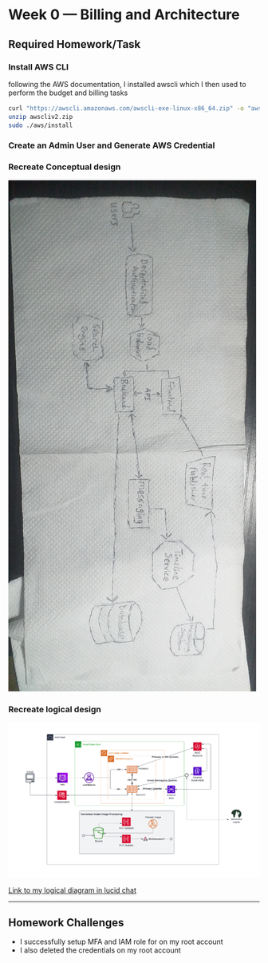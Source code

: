 # Week 0 — Billing and Architecture

## Required Homework/Task


### Install AWS CLI
following the AWS documentation, I installed awscli which I then used to perform the budget and billing tasks

```sh
curl "https://awscli.amazonaws.com/awscli-exe-linux-x86_64.zip" -o "awscliv2.zip"
unzip awscliv2.zip
sudo ./aws/install
```

### Create an Admin User and Generate AWS Credential






### Recreate Conceptual design

![Proof of crudurr conceptual design](assets/conceptual-diagram.jpg)




### Recreate logical design

![Proof of crudurr logical design](assets/crudurr-logical-diagram.png)


[Link to my logical diagram in lucid chat](https://lucid.app/lucidchart/07898a23-5a9e-453f-92cc-66609860e83f/edit?viewport_loc=-485%2C-78%2C3184%2C1620%2C0_0&invitationId=inv_10879534-8d99-41d5-8e0c-9135f8217753)


---

## Homework Challenges

- I successfully setup MFA and IAM role for on my root account
- I also deleted the credentials on my root account
